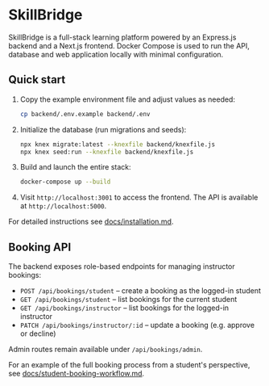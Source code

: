 # SkillBridge

SkillBridge is a full-stack learning platform powered by an Express.js backend and a Next.js frontend. Docker Compose is used to run the API, database and web application locally with minimal configuration.

## Quick start

1. Copy the example environment file and adjust values as needed:

   ```bash
   cp backend/.env.example backend/.env
   ```

2. Initialize the database (run migrations and seeds):

   ```bash
   npx knex migrate:latest --knexfile backend/knexfile.js
   npx knex seed:run --knexfile backend/knexfile.js
   ```

3. Build and launch the entire stack:

   ```bash
   docker-compose up --build
   ```

4. Visit `http://localhost:3001` to access the frontend. The API is available at `http://localhost:5000`.

For detailed instructions see [docs/installation.md](docs/installation.md).

## Booking API

The backend exposes role-based endpoints for managing instructor bookings:

- `POST /api/bookings/student` – create a booking as the logged-in student
- `GET /api/bookings/student` – list bookings for the current student
- `GET /api/bookings/instructor` – list bookings for the logged-in instructor
- `PATCH /api/bookings/instructor/:id` – update a booking (e.g. approve or decline)

Admin routes remain available under `/api/bookings/admin`.

For an example of the full booking process from a student's perspective, see
[docs/student-booking-workflow.md](docs/student-booking-workflow.md).
